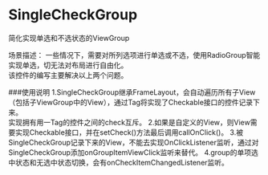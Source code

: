 # SingleCheckGroup
简化实现单选和不选状态的ViewGroup

场景描述：
一些情况下，需要对所列选项进行单选或不选，使用RadioGroup智能实现单选，切无法对布局进行自由化。<br>
该控件的编写主要解决以上两个问题。

###使用说明
1.SingleCheckGroup继承FrameLayout，会自动遍历所有子View（包括子ViewGroup中的View），通过Tag将实现了Checkable接口的控件记录下来。<br>
实现拥有用一Tag的控件之间的check互斥。
2.如果是自定义的View，则View需要实现Checkable接口，并在setCheck()方法最后调用callOnClick()。
3.被SingleCheckGroup记录下来的View，不能去实现OnClickListener监听，通过对SingleCheckGroup添加onGroupItemViewClick监听来替代。
4.group的单项选中状态和无选中状态切换，会有onCheckItemChangedListener监听。

